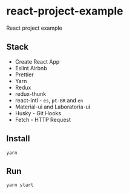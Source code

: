 # react-project-example

React project example
## Stack

* Create React App
* Eslint Airbnb
* Prettier
* Yarn
* Redux
* redux-thunk
* react-intl - `es`, `pt-BR` and `en`
* Material-ui and Laboratoria-ui
* Husky - Git Hooks
* Fetch - HTTP Request

## Install

```shell
yarn
```

## Run

```shell
yarn start
```
